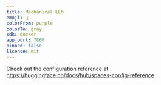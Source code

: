 ```yaml
---
title: Mechanical LLM
emoji: 🏃
colorFrom: purple
colorTo: gray
sdk: docker
app_port: 7860
pinned: false
license: mit
---
```


Check out the configuration reference at https://huggingface.co/docs/hub/spaces-config-reference
